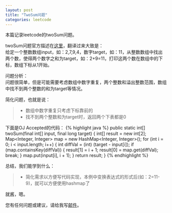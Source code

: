 ```yaml
---
layout: post
title: "TwoSum问题"
categories: leetcode
---
```


本篇记录leetcode的twoSum问题。

twoSum问题官方描述在[这里](https://oj.leetcode.com/problems/two-sum/)，翻译过来大致是：<br />
给定一个整数数组input，如：2,7,9,4，数字target，如：11，从整数数组中找出两个数，使得两个数字之和为target，如：2+9=11，打印这两个数在数组中的下标，数组下标从1开始。

问题分析：<br />
问题很简单，但是可能需要考虑数组中数字重复，两个整数和溢出整数范围，数组中找不到两个整数的和为target等情况。

简化问题，也就是说：<br />
>* 数组中数字重复只考虑下标靠前的
>* 找不到两个整数和为target时，返回两个下表都是0

下面是OJ Accepted的代码：
{% highlight java %}
public static int[] twoSum(final int[] input, final long target) {
	int[] result = new int[2];
	Map<Integer, Integer> map = new HashMap<Integer, Integer>();
	for (int i = 0; i < input.length; i++) {
		int diffVal = (int) (target - input[i]);
		if (map.containsKey(diffVal)) {
			result[1] = i + 1;
			result[0] = map.get(diffVal);
			break;
		}
		map.put(input[i], i + 1);
	}
	return result;
}
{% endhighlight %}

总结，我们能学到什么：
>* 简化需求以方便写代码实现，本例中变换表达式的形式后(如：2=11-9)，就可以方便使用hashmap了

就酱，嗯。

您有任何问题或建议，请给我写[邮件](mailto:yinwer81@gmail.com)。
